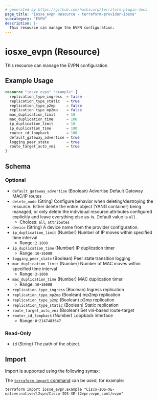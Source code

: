 ```yaml
---
# generated by https://github.com/hashicorp/terraform-plugin-docs
page_title: "iosxe_evpn Resource - terraform-provider-iosxe"
subcategory: "EVPN"
description: |-
  This resource can manage the EVPN configuration.
---
```


# iosxe_evpn (Resource)

This resource can manage the EVPN configuration.

## Example Usage

```terraform
resource "iosxe_evpn" "example" {
  replication_type_ingress  = false
  replication_type_static   = true
  replication_type_p2mp     = false
  replication_type_mp2mp    = false
  mac_duplication_limit     = 10
  mac_duplication_time      = 100
  ip_duplication_limit      = 10
  ip_duplication_time       = 100
  router_id_loopback        = 100
  default_gateway_advertise = true
  logging_peer_state        = true
  route_target_auto_vni     = true
}
```

<!-- schema generated by tfplugindocs -->
## Schema

### Optional

- `default_gateway_advertise` (Boolean) Advertise Default Gateway MAC/IP routes
- `delete_mode` (String) Configure behavior when deleting/destroying the resource. Either delete the entire object (YANG container) being managed, or only delete the individual resource attributes configured explicitly and leave everything else as-is. Default value is `all`.
  - Choices: `all`, `attributes`
- `device` (String) A device name from the provider configuration.
- `ip_duplication_limit` (Number) Number of IP moves within specified time interval
  - Range: `2`-`1000`
- `ip_duplication_time` (Number) IP duplication timer
  - Range: `10`-`36000`
- `logging_peer_state` (Boolean) Peer state transition logging
- `mac_duplication_limit` (Number) Number of MAC moves within specified time interval
  - Range: `2`-`1000`
- `mac_duplication_time` (Number) MAC duplication timer
  - Range: `10`-`36000`
- `replication_type_ingress` (Boolean) Ingress replication
- `replication_type_mp2mp` (Boolean) mp2mp replication
- `replication_type_p2mp` (Boolean) p2mp replication
- `replication_type_static` (Boolean) Static replication
- `route_target_auto_vni` (Boolean) Set vni-based route-target
- `router_id_loopback` (Number) Loopback interface
  - Range: `0`-`2147483647`

### Read-Only

- `id` (String) The path of the object.

## Import

Import is supported using the following syntax:

The [`terraform import` command](https://developer.hashicorp.com/terraform/cli/commands/import) can be used, for example:

```shell
terraform import iosxe_evpn.example "Cisco-IOS-XE-native:native/l2vpn/Cisco-IOS-XE-l2vpn:evpn_cont/evpn"
```
